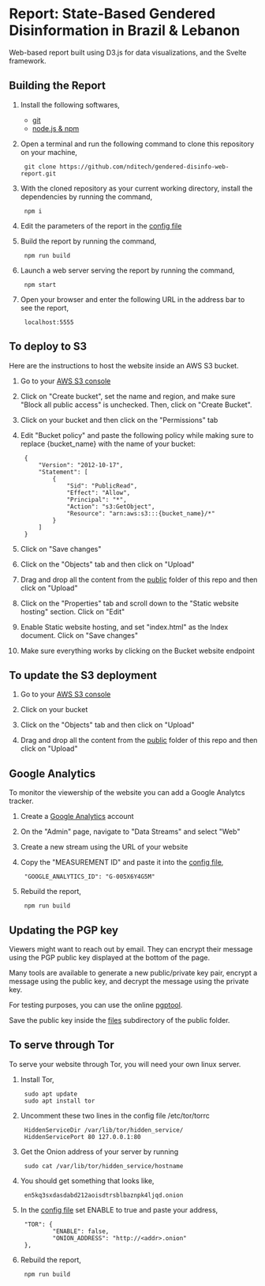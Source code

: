 # Report: State-Based Gendered Disinformation in Brazil & Lebanon

Web-based report built using D3.js for data visualizations, and the Svelte framework.


## Building the Report

1. Install the following softwares,

    - [git](https://github.com/git-guides/install-git)
    - [node.js & npm](https://nodejs.org/en/download/)


2. Open a terminal and run the following command to clone this repository on your machine,

        git clone https://github.com/nditech/gendered-disinfo-web-report.git


3. With the cloned repository as your current working directory, install the dependencies by running the command,

        npm i 

4. Edit the parameters of the report in the [config file](./src/config.json)

5. Build the report by running the command,

        npm run build

6. Launch a web server serving the report by running the command, 

        npm start

7. Open your browser and enter the following URL in the address bar to see the report,

        localhost:5555


## To deploy to S3

Here are the instructions to host the website inside an AWS S3 bucket.

1. Go to your [AWS S3 console](https://s3.console.aws.amazon.com/)

2. Click on "Create bucket", set the name and region, and make sure "Block all public access" is unchecked. Then, click on "Create Bucket".

3. Click on your bucket and then click on the "Permissions" tab

4. Edit "Bucket policy" and paste the following policy while making sure to replace {bucket_name} with the name of your bucket:

        {
            "Version": "2012-10-17",
            "Statement": [
                {
                    "Sid": "PublicRead",
                    "Effect": "Allow",
                    "Principal": "*",
                    "Action": "s3:GetObject",
                    "Resource": "arn:aws:s3:::{bucket_name}/*"
                }
            ]
        }

5. Click on "Save changes"

6. Click on the "Objects" tab and then click on "Upload"

7. Drag and drop all the content from the [public](./public/) folder of this repo and then click on "Upload"

8. Click on the "Properties" tab and scroll down to the "Static website hosting" section. Click on "Edit"

9. Enable Static website hosting, and set "index.html" as the Index document. Click on "Save changes"

10. Make sure everything works by clicking on the Bucket website endpoint


## To update the S3 deployment

1. Go to your [AWS S3 console](https://s3.console.aws.amazon.com/)

2. Click on your bucket

3. Click on the "Objects" tab and then click on "Upload"

4. Drag and drop all the content from the [public](./public/) folder of this repo and then click on "Upload"


## Google Analytics

To monitor the viewership of the website you can add a Google Analytcs tracker. 

1. Create a [Google Analytics](https://analytics.google.com/analytics/web/provision/#/provision) account

2. On the "Admin" page, navigate to "Data Streams" and select "Web"

3. Create a new stream using the URL of your website

4. Copy the "MEASUREMENT ID" and paste it into the [config file](./src/config.json),

        "GOOGLE_ANALYTICS_ID": "G-005X6Y4G5M"

5. Rebuild the report, 

        npm run build
        

## Updating the PGP key

Viewers might want to reach out by email. They can encrypt their message using the PGP public key displayed at 
the bottom of the page. 

Many tools are available to generate a new public/private key pair, encrypt a message using the public key, and 
decrypt the message using the private key. 

For testing purposes, you can use the online [pgptool](https://pgptool.org/). 

Save the public key inside the [files](./public/assets/files/pgp.pub.txt) subdirectory of the public folder.


## To serve through Tor

To serve your website through Tor, you will need your own linux server. 

1. Install Tor,

        sudo apt update
        sudo apt install tor


2. Uncomment these two lines in the config file /etc/tor/torrc

        HiddenServiceDir /var/lib/tor/hidden_service/
        HiddenServicePort 80 127.0.0.1:80

3. Get the Onion address of your server by running

        sudo cat /var/lib/tor/hidden_service/hostname

4. You should get something that looks like,

        en5kq3sxdasdabd212aoisdtrsblbaznpk4ljqd.onion

5. In the [config file](./src/config.json) set ENABLE to true and paste your address,

        "TOR": {
                "ENABLE": false,
                "ONION_ADDRESS": "http://<addr>.onion"
        },

6. Rebuild the report, 

        npm run build
